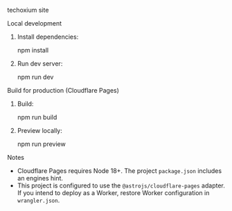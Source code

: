 techoxium site

Local development

1. Install dependencies:

	npm install

2. Run dev server:

	npm run dev

Build for production (Cloudflare Pages)

1. Build:

	npm run build

2. Preview locally:

	npm run preview

Notes

- Cloudflare Pages requires Node 18+. The project `package.json` includes an engines hint.
- This project is configured to use the `@astrojs/cloudflare-pages` adapter. If you intend to deploy as a Worker, restore Worker configuration in `wrangler.json`.